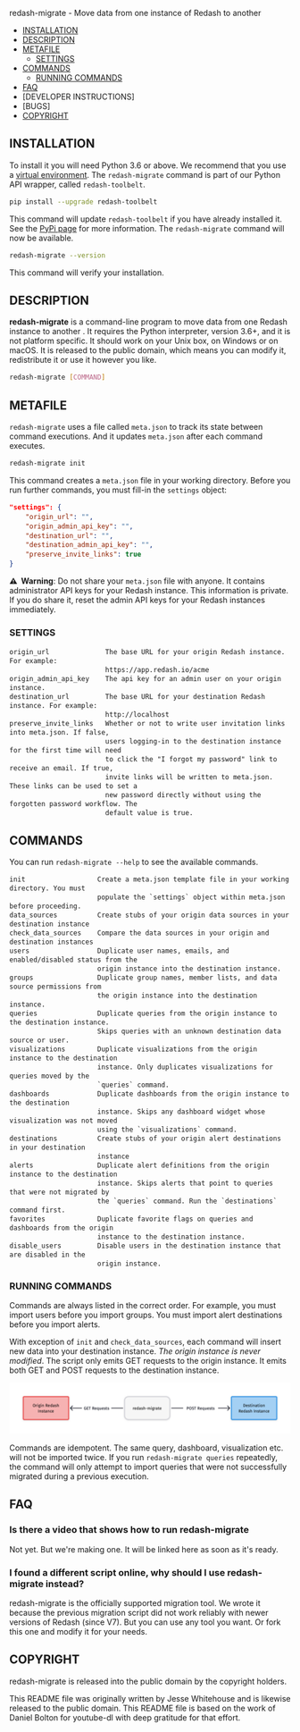 redash-migrate - Move data from one instance of Redash to another


- [INSTALLATION](#installation)
- [DESCRIPTION](#description)
- [METAFILE](#meta.json)
  - [SETTINGS](#settings)
- [COMMANDS](#commands)
  - [RUNNING COMMANDS](#running-commands)
- [FAQ](#faq)
- [DEVELOPER INSTRUCTIONS]
- [BUGS]
- [COPYRIGHT](#copyright)

## INSTALLATION

To install it you will need Python 3.6 or above. We recommend that you use a [virtual environment](https://pythonbasics.org/virtualenv/). The `redash-migrate` command is part of our Python API wrapper, called `redash-toolbelt`.

```bash
pip install --upgrade redash-toolbelt
```

This command will update `redash-toolbelt` if you have already installed it. See the [PyPi page](https://pypi.org/project/redash-toolbelt/) for more information. The `redash-migrate` command will now be available.

```bash
redash-migrate --version
```

This command will verify your installation.

## DESCRIPTION

**redash-migrate** is a command-line program to move data from one Redash instance to another . It requires the Python interpreter, version 3.6+, and it is not platform specific. It should work on your Unix box, on Windows or on macOS. It is released to the public domain, which means you can modify it, redistribute it or use it however you like.

```bash
redash-migrate [COMMAND]
```
## METAFILE

`redash-migrate` uses a file called `meta.json` to track its state between command executions. And it updates `meta.json` after each command executes. 

```bash
redash-migrate init
```

This command creates a `meta.json` file in your working directory. Before you run further commands, you must fill-in the `settings` object:

```json
"settings": {
    "origin_url": "",
    "origin_admin_api_key": "",
    "destination_url": "",
    "destination_admin_api_key": "",
    "preserve_invite_links": true
}
```

**⚠️&nbsp;&nbsp;Warning**:  Do not share your `meta.json` file with anyone. It contains administrator API keys for your Redash instance. This information is private. If you do share it, reset the admin API keys for your Redash instances immediately.


### SETTINGS
```text
origin_url              The base URL for your origin Redash instance. For example:
                        https://app.redash.io/acme
origin_admin_api_key    The api key for an admin user on your origin instance.
destination_url         The base URL for your destination Redash instance. For example:
                        http://localhost
preserve_invite_links   Whether or not to write user invitation links into meta.json. If false,
                        users logging-in to the destination instance for the first time will need
                        to click the "I forgot my password" link to receive an email. If true,
                        invite links will be written to meta.json. These links can be used to set a
                        new password directly without using the forgotten password workflow. The
                        default value is true.
```

## COMMANDS
You can run `redash-migrate --help` to see the available commands. 

```text
init                  Create a meta.json template file in your working directory. You must 
                      populate the `settings` object within meta.json before proceeding.
data_sources          Create stubs of your origin data sources in your destination instance
check_data_sources    Compare the data sources in your origin and destination instances
users                 Duplicate user names, emails, and enabled/disabled status from the
                      origin instance into the destination instance.
groups                Duplicate group names, member lists, and data source permissions from 
                      the origin instance into the destination instance.
queries               Duplicate queries from the origin instance to the destination instance.
                      Skips queries with an unknown destination data source or user.
visualizations        Duplicate visualizations from the origin instance to the destination
                      instance. Only duplicates visualizations for queries moved by the
                      `queries` command.
dashboards            Duplicate dashboards from the origin instance to the destination
                      instance. Skips any dashboard widget whose visualization was not moved
                      using the `visualizations` command.
destinations          Create stubs of your origin alert destinations in your destination
                      instance
alerts                Duplicate alert definitions from the origin instance to the destination
                      instance. Skips alerts that point to queries that were not migrated by
                      the `queries` command. Run the `destinations` command first.
favorites             Duplicate favorite flags on queries and dashboards from the origin 
                      instance to the destination instance.
disable_users         Disable users in the destination instance that are disabled in the
                      origin instance.
```

### RUNNING COMMANDS

Commands are always listed in the correct order. For example, you must import users before you import groups. You must import alert destinations before you import alerts.

With exception of `init` and `check_data_sources`, each command will insert new data into your destination instance. _The origin instance is never modified_. The script only emits GET requests to the origin instance. It emits both GET and POST requests to the destination instance.

![Diagram that shows redash-migrate making GET requests to the origin instance and POST requests to the destination instance](redash-migrate-data-flow.png)

Commands are idempotent. The same query, dashboard, visualization etc. will not be imported twice. If you run `redash-migrate queries` repeatedly, the command will only attempt to import queries that were not successfully migrated during a previous execution.

## FAQ

### Is there a video that shows how to run redash-migrate

Not yet. But we're making one. It will be linked here as soon as it's ready.

### I found a different script online, why should I use redash-migrate instead?

redash-migrate is the officially supported migration tool. We wrote it because the previous migration script did not  work reliably with newer versions of Redash (since V7). But you can use any tool you want. Or fork this one and modify it for your needs.

## COPYRIGHT
redash-migrate is released into the public domain by the copyright holders.

This README file was originally written by Jesse Whitehouse and is likewise released to the public domain. This README file is based on the work of Daniel Bolton for youtube-dl with deep gratitude for that effort.